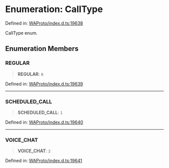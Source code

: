 # Enumeration: CallType

Defined in: [WAProto/index.d.ts:19638](https://github.com/Fokusdotid/Baileys/blob/c0c23ce3104b65dfcc64246c9ee8a49ef38993b5/WAProto/index.d.ts#L19638)

CallType enum.

## Enumeration Members

### REGULAR

> **REGULAR**: `0`

Defined in: [WAProto/index.d.ts:19639](https://github.com/Fokusdotid/Baileys/blob/c0c23ce3104b65dfcc64246c9ee8a49ef38993b5/WAProto/index.d.ts#L19639)

***

### SCHEDULED\_CALL

> **SCHEDULED\_CALL**: `1`

Defined in: [WAProto/index.d.ts:19640](https://github.com/Fokusdotid/Baileys/blob/c0c23ce3104b65dfcc64246c9ee8a49ef38993b5/WAProto/index.d.ts#L19640)

***

### VOICE\_CHAT

> **VOICE\_CHAT**: `2`

Defined in: [WAProto/index.d.ts:19641](https://github.com/Fokusdotid/Baileys/blob/c0c23ce3104b65dfcc64246c9ee8a49ef38993b5/WAProto/index.d.ts#L19641)
